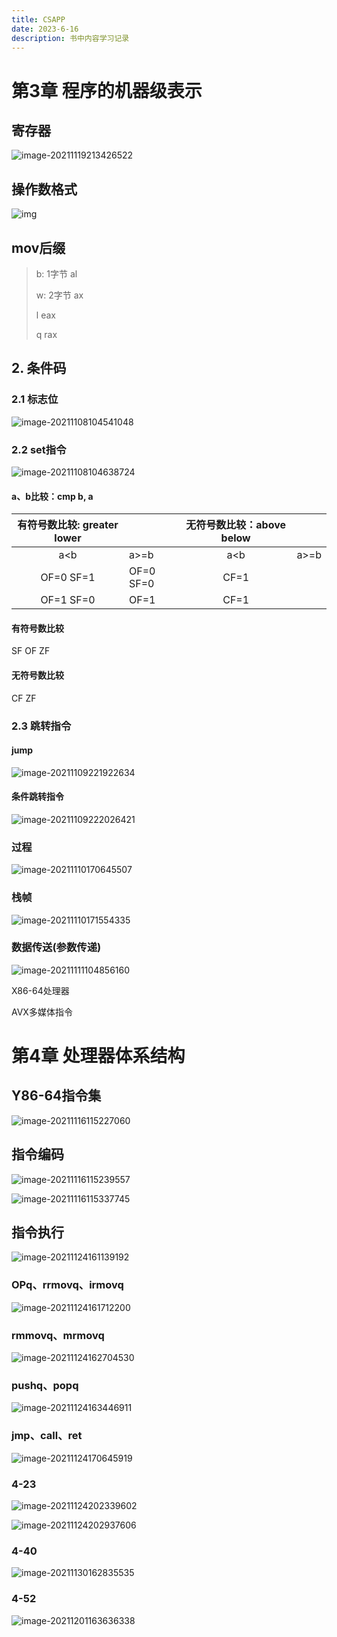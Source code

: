 ```yaml
---
title: CSAPP
date: 2023-6-16
description: 书中内容学习记录
---
```


# 第3章 程序的机器级表示

## 寄存器

![image-20211119213426522](https://raw.githubusercontent.com/destiny0118/picgo/master/pic/202111192134619.png)

## 操作数格式

![img](https://raw.githubusercontent.com/destiny0118/picgo/master/pic/202111041123574.png)

## mov后缀

> b: 1字节									al
>
> w: 2字节									ax
>
> l												 eax
>
> q												rax

## 2. 条件码

### 2.1 标志位

![image-20211108104541048](https://raw.githubusercontent.com/destiny0118/picgo/master/pic/202111081045189.png)

### 2.2 set指令

![image-20211108104638724](https://raw.githubusercontent.com/destiny0118/picgo/master/pic/202111081046782.png)

#### a、b比较：cmp b, a

| 有符号数比较:  greater lower |           | 无符号数比较：above below |      |
| :--------------------------: | --------- | :-----------------------: | ---- |
|             a<b              | a>=b      |            a<b            | a>=b |
|          OF=0 SF=1           | OF=0 SF=0 |           CF=1            |      |
|          OF=1 SF=0           | OF=1      |           CF=1            |      |



#### 有符号数比较

SF OF ZF

#### 无符号数比较

CF ZF

### 2.3 跳转指令

#### jump

![image-20211109221922634](https://raw.githubusercontent.com/destiny0118/picgo/master/pic/202111092219784.png)

#### 条件跳转指令

![image-20211109222026421](https://raw.githubusercontent.com/destiny0118/picgo/master/pic/202111092220475.png)

### 过程

![image-20211110170645507](https://raw.githubusercontent.com/destiny0118/picgo/master/pic/202111101706596.png)

### 栈帧

![image-20211110171554335](https://raw.githubusercontent.com/destiny0118/picgo/master/pic/202111101715379.png)

### 数据传送(参数传递)

![image-20211111104856160](https://raw.githubusercontent.com/destiny0118/picgo/master/pic/202111111049241.png)

X86-64处理器

AVX多媒体指令

# 第4章 处理器体系结构

## Y86-64指令集

![image-20211116115227060](https://raw.githubusercontent.com/destiny0118/picgo/master/pic/202111161152163.png)

## 指令编码

![image-20211116115239557](https://raw.githubusercontent.com/destiny0118/picgo/master/pic/202111161152609.png)

![image-20211116115337745](https://raw.githubusercontent.com/destiny0118/picgo/master/pic/202111161153806.png)

## 指令执行

![image-20211124161139192](https://raw.githubusercontent.com/destiny0118/picgo/master/pic/202111241611286.png)

### OPq、rrmovq、irmovq

![image-20211124161712200](https://raw.githubusercontent.com/destiny0118/picgo/master/pic/202111241617241.png)

### rmmovq、mrmovq

![image-20211124162704530](https://raw.githubusercontent.com/destiny0118/picgo/master/pic/202111241627565.png)

### pushq、popq

![image-20211124163446911](https://raw.githubusercontent.com/destiny0118/picgo/master/pic/202111241634946.png)

### jmp、call、ret

![image-20211124170645919](https://raw.githubusercontent.com/destiny0118/picgo/master/pic/202111241706956.png)

### 4-23

![image-20211124202339602](https://raw.githubusercontent.com/destiny0118/picgo/master/pic/202111242023642.png)

![image-20211124202937606](https://raw.githubusercontent.com/destiny0118/picgo/master/pic/202111242029637.png)

### 4-40

![image-20211130162835535](https://raw.githubusercontent.com/destiny0118/picgo/master/pic/202111301630466.png)

### 4-52

![image-20211201163636338](https://raw.githubusercontent.com/destiny0118/picgo/master/pic/202112011636435.png)